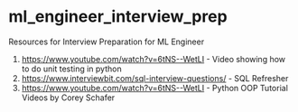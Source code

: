 # ml_engineer_interview_prep
Resources for Interview Preparation for ML Engineer

1. https://www.youtube.com/watch?v=6tNS--WetLI - Video showing how to do unit testing in python
2. https://www.interviewbit.com/sql-interview-questions/ - SQL Refresher
3. https://www.youtube.com/watch?v=6tNS--WetLI - Python OOP Tutorial Videos by Corey Schafer
